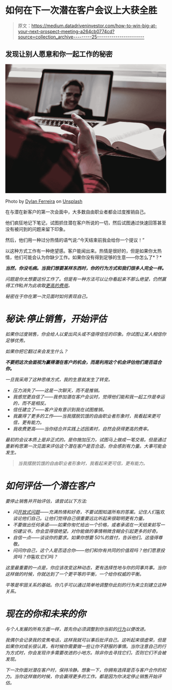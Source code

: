 # 如何在下一次潜在客户会议上大获全胜

> 原文：<https://medium.datadriveninvestor.com/how-to-win-big-at-your-next-prospect-meeting-a264cb0774cd?source=collection_archive---------25----------------------->

## 发现让别人愿意和你一起工作的秘密

![](img/33d4429c9b43b2e89dfd731be88a7006.png)

Photo by [Dylan Ferreira](https://unsplash.com/@dylanferreira?utm_source=unsplash&utm_medium=referral&utm_content=creditCopyText) on [Unsplash](https://unsplash.com/s/photos/zoom?utm_source=unsplash&utm_medium=referral&utm_content=creditCopyText)

在与潜在新客户的第一次会面中，大多数自由职业者都会过度推销自己。

他们疯狂地记下笔记，试图抓住潜在客户所说的一切，然后试图通过快速回答甚至没有被问到的问题来留下印象。

然后，他们用一种过分热情的语气说:“今天结束前我会给你一个提议！”

以这种方式工作有一种绝望感。客户能闻出来。热情是很好的，但是如果你太热情，他们可能会认为你缺少工作。如果你没有得到足够的生意——你怎么了*？*

***当然，你没毛病。当我们想要某样东西时，你的行为方式和我们很多人完全一样。***

*问题是你太想要这份工作了。但是有一种方法可以让你看起来不那么绝望，仍然赢得工作*和*并为此收取[更高的费用](https://writingcooperative.com/how-to-command-the-rate-you-deserve-as-a-copywriter-f0ef65a35e78)。*

*秘密在于你在第一次见面时如何表现自己。*

# *秘诀:停止销售，开始评估*

*如果你过度销售，你会给人以爱出风头或不值得信任的印象。你试图让某人相信你足够优秀。*

*如果你把它翻过来会发生什么？*

***不要把这次会面视为赢得潜在客户的机会，而是利用这个机会评估他们是否适合你。***

*一旦我采用了这种思维方式，我的生意就发生了转变。*

*   *压力消失了——这是一次聊天，而不是推销。*
*   *我感觉更自信了——我参加潜在客户会议时，觉得他们能和我一起工作是幸运的，而不是相反。*
*   *信任建立了——客户没有意识到我在试图推销。*
*   *我赢得了更多的工作——当我摆脱饥饿的自由职业者形象时，我看起来更可信，更有能力。*
*   *我收费更高——当你结合并实践上述因素时，自然会获得更高的费率。*

*最初的会议本质上是非正式的。是你施加压力，试图马上做成一笔交易。但是通过重新构思第一次见面来评估这个潜在客户是否合适，你会感到有力量。大事可能会发生。*

> *当我摆脱饥饿的自由职业者形象时，我看起来更可信，更有能力。*

# *如何评估一个潜在客户*

*要停止销售并开始评估，请尝试以下方法:*

*   *问[开放式问题](https://medium.com/mind-cafe/5-simple-words-used-by-coaches-to-have-more-constructive-conversations-fa68624034a4)——充满热情和好奇，不要试图知道所有的答案。记住人们*喜欢*谈论他们自己。让他们觉得自己很重要远比听起来很聪明更有力量。*
*   *不要做出任何承诺——如果你匆忙给出一个价格，或者承诺在一天结束前写一份建议书，你会显得很绝望。对你能做的事情稍微含糊会引起更多的好奇。*
*   *自信一点——谈谈你的要求。如果你想要 50%的首付，告诉他们。这值得尊敬。*
*   *问问你自己，这个人是否适合你——他们和你有共同的价值观吗？他们愿意投资吗？你*喜欢*它们吗？*

*这里最重要的一点是，你应该改变这种动态，更有选择性地与你的同事共事。当你这样做的时候，你就达到了一个更平等的平衡，一个给你权威的平衡。*

*平等是牢固关系的基础。你几乎可以通过简单地调整你此刻的行为来立刻建立这种关系。*

# *现在的你和未来的你*

*与个人发展的所有方面一样，首先你必须调整到你当前的[行为](https://matt5409.medium.com/how-to-use-writing-to-figure-out-who-you-are-b69bbd17c4fa)以便改进。*

*我偶尔会记录我的变焦电话，这样我就可以事后批评自己。这听起来很虚荣，但是如果你对成长很认真，有时候你需要做一些让你不舒服的事情。当你注意自己的行为方式时，你会发现许多需要改进的小地方。除非你去寻找它们，否则它们不会被发现。*

*下一次你面对潜在客户时，保持冷静。想象一下，你拥有选择是否与客户合作的权力。当你这样做的时候，你会赢得更多的工作。都是因为你决定停止销售开始评估。*